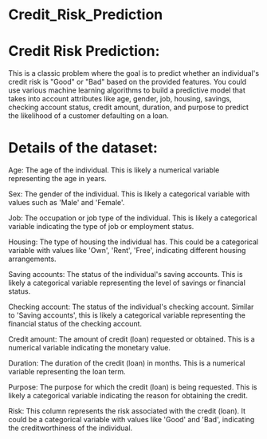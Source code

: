 # Credit_Risk_Prediction

Credit Risk Prediction:
==========================
This is a classic problem where the goal is to predict whether an individual's credit risk is "Good" or "Bad" based on the provided features. You could use various machine learning algorithms to build a predictive model that takes into account attributes like age, gender, job, housing, savings, checking account status, credit amount, duration, and purpose to predict the likelihood of a customer defaulting on a loan.

Details of the dataset:
==========================
Age: The age of the individual. This is likely a numerical variable representing the age in years.

Sex: The gender of the individual. This is likely a categorical variable with values such as 'Male' and 'Female'.

Job: The occupation or job type of the individual. This is likely a categorical variable indicating the type of job or employment status.

Housing: The type of housing the individual has. This could be a categorical variable with values like 'Own', 'Rent', 'Free', indicating different housing arrangements.

Saving accounts: The status of the individual's saving accounts. This is likely a categorical variable representing the level of savings or financial status.

Checking account: The status of the individual's checking account. Similar to 'Saving accounts', this is likely a categorical variable representing the financial status of the checking account.

Credit amount: The amount of credit (loan) requested or obtained. This is a numerical variable indicating the monetary value.

Duration: The duration of the credit (loan) in months. This is a numerical variable representing the loan term.

Purpose: The purpose for which the credit (loan) is being requested. This is likely a categorical variable indicating the reason for obtaining the credit.

Risk: This column represents the risk associated with the credit (loan). It could be a categorical variable with values like 'Good' and 'Bad', indicating the creditworthiness of the individual.
